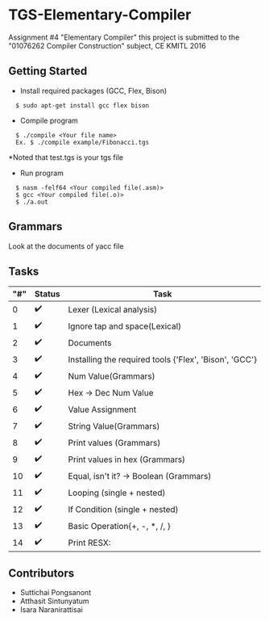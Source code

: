 # TGS-Elementary-Compiler
Assignment #4 "Elementary Compiler"
this project is submitted to the "01076262 Compiler Construction" subject, CE KMITL 2016
## Getting Started  

- Install required packages (GCC, Flex, Bison)

```shell
  $ sudo apt-get install gcc flex bison
```

- Compile program

```shell
  $ ./compile <Your file name>
  Ex. $ ./compile example/Fibonacci.tgs
```
*Noted that test.tgs is your tgs file

- Run program
```shell
  $ nasm -felf64 <Your compiled file(.asm)>
  $ gcc <Your compiled file(.o)>
  $ ./a.out
```
## Grammars
Look at the documents of yacc file

## Tasks

"#" | Status | Task
--- | --- | ---
0 | :heavy_check_mark: | Lexer (Lexical analysis)
1 | :heavy_check_mark: | Ignore tap and space(Lexical)
2 | :heavy_check_mark: | Documents
3 | :heavy_check_mark: | Installing the required tools {'Flex', 'Bison', 'GCC'}
4 | :heavy_check_mark: | Num Value(Grammars)
5 | :heavy_check_mark: | Hex -> Dec Num Value
6 | :heavy_check_mark: | Value Assignment
7 | :heavy_check_mark: | String Value(Grammars)
8 | :heavy_check_mark: | Print values (Grammars)
9 | :heavy_check_mark: | Print values in hex (Grammars)
10 | :heavy_check_mark: | Equal, isn't it? -> Boolean (Grammars)
11 | :heavy_check_mark: | Looping (single + nested)
12 | :heavy_check_mark: | If Condition (single + nested)
13 | :heavy_check_mark: | Basic Operation{+, -, *, /, \}
14 | :heavy_check_mark: | Print RESX:

## Contributors
* Suttichai Pongsanont
* Atthasit Sintunyatum
* Isara Naranirattisai
